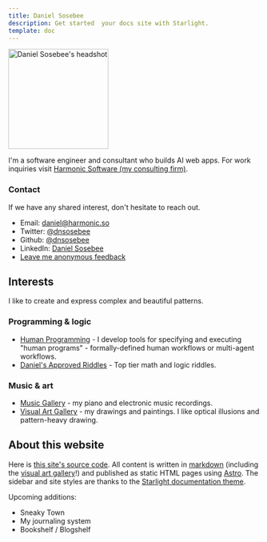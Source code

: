 ```yaml
---
title: Daniel Sosebee
description: Get started  your docs site with Starlight.
template: doc
---
```


<img src="/assets/photos/profile.jpg" alt="Daniel Sosebee's headshot" class="rounded-xl"  width="200" height="200" />

I'm a software engineer and consultant who builds AI web apps. For work inquiries visit [Harmonic Software (my consulting firm)](https://harmonic.so).

### Contact
If we have any shared interest, don't hesitate to reach out.

- Email: <a href="mailto:daniel@harmonic.so">daniel@harmonic.so</a>
- Twitter: <a href="https://twitter.com/dnsosebee" target="_blank">@dnsosebee</a>
- Github: <a href="https://github.com/dnsosebee" target="_blank">@dnsosebee</a>
- LinkedIn: <a href="https://www.linkedin.com/in/danielsosebee/" target="_blank">Daniel Sosebee</a>
- <a href="https://www.admonymous.co/dnsosebee" target="_blank">Leave me anonymous feedback</a>


<!-- ## About
I like to make beautiful things. In [_The Beginning of Infinity_](/bookshelf/the-beginning-of-infinity), David Deutsch -->
## Interests

I like to create and express complex and beautiful patterns.

### Programming & logic

- [Human Programming](/human-programming) - I develop tools for specifying and executing "human programs" - formally-defined human workflows or multi-agent workflows.
- [Daniel's Approved Riddles](/riddles) - Top tier math and logic riddles.

### Music & art
- [Music Gallery](/music) - my piano and electronic music recordings.
- [Visual Art Gallery](/art) - my drawings and paintings. I like optical illusions and pattern-heavy drawing.

## About this website

Here is [this site's source code](https://github.com/dnsosebee/garden). All content is written in [markdown](https://www.markdownguide.org/) (including the [visual art gallery](/art)!) and published as static HTML pages using [Astro](https://astro.build/). The sidebar and site styles are thanks to the [Starlight documentation theme](https://starlight.astro.build/).

Upcoming additions:
- Sneaky Town
- My journaling system
- Bookshelf / Blogshelf
